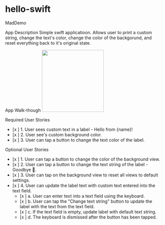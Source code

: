 # hello-swift
MadDemo

App Description
Simple swift applicatioon. Allows user to print a custom string, change the text's color, change the color of the backgorund, and reset everything back to it's original state.

App Walk-though
<img src="https://i.imgur.com/p0faR8c.gif" width=200><br>


Required User Stories
- [x ] 1. User sees custom text in a label - Hello from {name}!
- [x ] 2. User see's custom background color.
- [x ] 3. User can tap a button to change the text color of the label.

Optional User Stories
- [x ] 1. User can tap a button to change the color of the background view.
- [x ] 2. User can tap a button to change the text string of the label - Goodbye 👋.
- [x ] 3. User can tap on the background view to reset all views to default settings.
- [x ] 4. User can update the label text with custom text entered into the text field.
   - [x ] a. User can enter text into a text field using the keyboard.
   - [x ] b. User can tap the "Change text string" button to update the label with the text from the text field.
   - [x ] c. If the text field is empty, update label with default text string.
   - [x ] d. The keyboard is dismissed after the button has been tapped.
